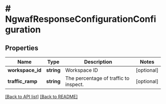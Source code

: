 # # NgwafResponseConfigurationConfiguration

## Properties

Name | Type | Description | Notes
------------ | ------------- | ------------- | -------------
**workspace_id** | **string** | Workspace ID | [optional] 
**traffic_ramp** | **string** | The percentage of traffic to inspect. | [optional] 


[[Back to API list]](../../README.md#endpoints) [[Back to README]](../../README.md)
